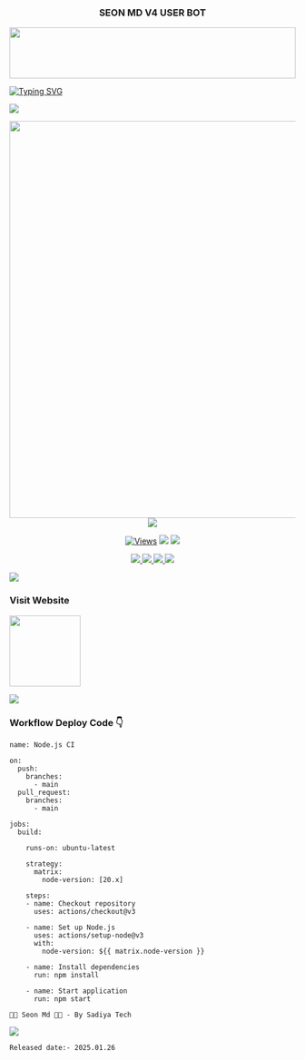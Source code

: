 <h3 align="center" >SEON MD V4 USER BOT</h3>

<p align="center">
<img src="https://i.imgur.com/dBaSKWF.gif" height="90" width="100%">
   
<div align="left">
<a href="https://git.io/typing-svg"><img src="https://readme-typing-svg.demolab.com?font=Rubik+Dirt&size=65&pause=1000&color=F72C3F&background=FF20A500&center=true&vCenter=true&width=1000&height=150&lines=SEON+MD+WHATSAPP+BOT;CREATED+BY;Sadiya Tech" alt="Typing SVG" /></a>   
</p> 

<img src="https://user-images.githubusercontent.com/73097560/115834477-dbab4500-a447-11eb-908a-139a6edaec5c.gif">
   <p align="center">
<a href="https://github.com/Sadiya-Tech22/SEON-MD-V4">
    <img src="https://i.ibb.co/RGkxbsc6/Seon-Md.jpg" width="700px">
  </a>
<img src="https://user-images.githubusercontent.com/73097560/115834477-dbab4500-a447-11eb-908a-139a6edaec5c.gif">


<p align="center">

  <a href="https://github.com/Sadiya-Tech22/SEON-MD-V4">
    <img src="https://hits.seeyoufarm.com/api/count/incr/badge.svg?url=https%3A%2F%2Fgithub.com%2FSadiya-Tech22%2FSEON-MD-BOT&count_bg=%2379C83D&title_bg=%23555555&icon=gitpod.svg&icon_color=%23E7E7E7&title=Views&edge_flat=false" alt="Views"/></a>
  
  </a>
<di
  <a href="https://github.com/Sadiya-Tech22/SEON-MD-V4/fork">
    <img src="https://img.shields.io/github/forks/Sadiya-Tech22/SEON-MD-V4?label=Fork&style=social">
    
  </a>
  <a href="https://github.com/Sadiya-Tech22/SEON-MD-V4/stargazers">
    <img src="https://img.shields.io/github/stars/Sadiya-Tech22/SEON-MD-V4?style=social">
  </a>
</p>

<p align="center">
  <a href="https://github.com/Sadiya-Tech22/SEON-MD-V4">
    <img src="https://img.shields.io/github/repo-size/Sadiya-Tech22/SEON-MD-V4?color=purple&label=Repo%20Size&style=plastic">

  </a>
  <a href="https://github.com/Sadiya-Tech22/SEON-MD-V4">
    <img src="https://img.shields.io/github/license/Sadiya-Tech22/SEON-MD-V4?color=purple&label=License&style=plastic">

  </a>
  <a href="https://github.com/Sadiya-Tech22/SEON-MD-V4">
    <img src="https://img.shields.io/github/languages/top/Sadiya-Tech22/SEON-MD-V4?color=purple&label=Javascript&style=plastic">

  </a>
  <a href="https://github.com/Sadiya-Tech22/SEON-MD-V4">
    <img src="https://img.shields.io/static/v1?label=Creator&message=Sadiya Tech&color=purple&style=plastic">

  </a>
  </p>

<img src="https://user-images.githubusercontent.com/73097560/115834477-dbab4500-a447-11eb-908a-139a6edaec5c.gif">

### Visit Website
<a href="https://seon-md-official.vercel.app/"><img src="https://img.shields.io/badge/DEPLOY-blue" width="125vm" target="_blank"></a>

<img src="https://user-images.githubusercontent.com/73097560/115834477-dbab4500-a447-11eb-908a-139a6edaec5c.gif">

### Workflow Deploy Code 👇

```
name: Node.js CI

on:
  push:
    branches:
      - main
  pull_request:
    branches:
      - main

jobs:
  build:

    runs-on: ubuntu-latest

    strategy:
      matrix:
        node-version: [20.x]

    steps:
    - name: Checkout repository
      uses: actions/checkout@v3

    - name: Set up Node.js
      uses: actions/setup-node@v3
      with:
        node-version: ${{ matrix.node-version }}

    - name: Install dependencies
      run: npm install

    - name: Start application
      run: npm start
```

`🧑‍💻 Seon Md 🧑‍💻 - By Sadiya Tech`

<img src="https://user-images.githubusercontent.com/73097560/115834477-dbab4500-a447-11eb-908a-139a6edaec5c.gif">

`Released date:- 2025.01.26`
